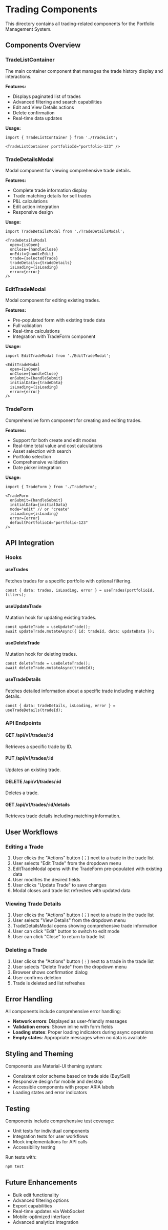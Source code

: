 # Trading Components

This directory contains all trading-related components for the Portfolio Management System.

## Components Overview

### TradeListContainer
The main container component that manages the trade history display and interactions.

**Features:**
- Displays paginated list of trades
- Advanced filtering and search capabilities
- Edit and View Details actions
- Delete confirmation
- Real-time data updates

**Usage:**
```tsx
import { TradeListContainer } from './TradeList';

<TradeListContainer portfolioId="portfolio-123" />
```

### TradeDetailsModal
Modal component for viewing comprehensive trade details.

**Features:**
- Complete trade information display
- Trade matching details for sell trades
- P&L calculations
- Edit action integration
- Responsive design

**Usage:**
```tsx
import TradeDetailsModal from './TradeDetailsModal';

<TradeDetailsModal
  open={isOpen}
  onClose={handleClose}
  onEdit={handleEdit}
  trade={selectedTrade}
  tradeDetails={tradeDetails}
  isLoading={isLoading}
  error={error}
/>
```

### EditTradeModal
Modal component for editing existing trades.

**Features:**
- Pre-populated form with existing trade data
- Full validation
- Real-time calculations
- Integration with TradeForm component

**Usage:**
```tsx
import EditTradeModal from './EditTradeModal';

<EditTradeModal
  open={isOpen}
  onClose={handleClose}
  onSubmit={handleSubmit}
  initialData={tradeData}
  isLoading={isLoading}
  error={error}
/>
```

### TradeForm
Comprehensive form component for creating and editing trades.

**Features:**
- Support for both create and edit modes
- Real-time total value and cost calculations
- Asset selection with search
- Portfolio selection
- Comprehensive validation
- Date picker integration

**Usage:**
```tsx
import { TradeForm } from './TradeForm';

<TradeForm
  onSubmit={handleSubmit}
  initialData={initialData}
  mode="edit" // or "create"
  isLoading={isLoading}
  error={error}
  defaultPortfolioId="portfolio-123"
/>
```

## API Integration

### Hooks

#### useTrades
Fetches trades for a specific portfolio with optional filtering.

```tsx
const { data: trades, isLoading, error } = useTrades(portfolioId, filters);
```

#### useUpdateTrade
Mutation hook for updating existing trades.

```tsx
const updateTrade = useUpdateTrade();
await updateTrade.mutateAsync({ id: tradeId, data: updateData });
```

#### useDeleteTrade
Mutation hook for deleting trades.

```tsx
const deleteTrade = useDeleteTrade();
await deleteTrade.mutateAsync(tradeId);
```

#### useTradeDetails
Fetches detailed information about a specific trade including matching details.

```tsx
const { data: tradeDetails, isLoading, error } = useTradeDetails(tradeId);
```

### API Endpoints

#### GET /api/v1/trades/:id
Retrieves a specific trade by ID.

#### PUT /api/v1/trades/:id
Updates an existing trade.

#### DELETE /api/v1/trades/:id
Deletes a trade.

#### GET /api/v1/trades/:id/details
Retrieves trade details including matching information.

## User Workflows

### Editing a Trade

1. User clicks the "Actions" button (⋮) next to a trade in the trade list
2. User selects "Edit Trade" from the dropdown menu
3. EditTradeModal opens with the TradeForm pre-populated with existing data
4. User modifies the desired fields
5. User clicks "Update Trade" to save changes
6. Modal closes and trade list refreshes with updated data

### Viewing Trade Details

1. User clicks the "Actions" button (⋮) next to a trade in the trade list
2. User selects "View Details" from the dropdown menu
3. TradeDetailsModal opens showing comprehensive trade information
4. User can click "Edit" button to switch to edit mode
5. User can click "Close" to return to trade list

### Deleting a Trade

1. User clicks the "Actions" button (⋮) next to a trade in the trade list
2. User selects "Delete Trade" from the dropdown menu
3. Browser shows confirmation dialog
4. User confirms deletion
5. Trade is deleted and list refreshes

## Error Handling

All components include comprehensive error handling:

- **Network errors**: Displayed as user-friendly messages
- **Validation errors**: Shown inline with form fields
- **Loading states**: Proper loading indicators during async operations
- **Empty states**: Appropriate messages when no data is available

## Styling and Theming

Components use Material-UI theming system:

- Consistent color scheme based on trade side (Buy/Sell)
- Responsive design for mobile and desktop
- Accessible components with proper ARIA labels
- Loading states and error indicators

## Testing

Components include comprehensive test coverage:

- Unit tests for individual components
- Integration tests for user workflows
- Mock implementations for API calls
- Accessibility testing

Run tests with:
```bash
npm test
```

## Future Enhancements

- Bulk edit functionality
- Advanced filtering options
- Export capabilities
- Real-time updates via WebSocket
- Mobile-optimized interface
- Advanced analytics integration
